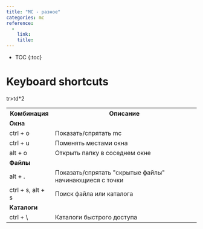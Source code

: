 ```yaml
---
title: "MC - разное"
categories: mc
reference:
  -
    link:
    title:
---
```


* TOC 
{:toc}

# Keyboard shortcuts

<table>
    <tr>
        <th>Комбинация</th>
        <th>Описание</th>
    </tr>
    <tr>
        <td><b>Окна</b></td>
        <td></td>
    </tr>
    <tr>
        <td>ctrl + o</td>
        <td>Показать/спрятать mc</td>
    </tr>
    <tr>
        <td>ctrl + u</td>
        <td>Поменять местами окна</td>
    </tr>
    <tr>
        <td>alt + o</td>
        <td>Открыть папку в соседнем окне</td>
    </tr>
    <tr>
        <td><b>Файлы</b></td>
        <td></td>
    </tr>
    <tr>
        <td>alt + .</td>
        <td>Показать/спрятать "скрытые файлы" начинающиеся с точки</td>
    </tr>
    <tr>
        <td>ctrl + s, alt + s</td>
        <td>Поиск файла или каталога</td>
    </tr>
    <tr>
        <td><b>Каталоги</b></td>
        <td></td>
    </tr>
    <tr>
        <td>ctrl + \</td>
        <td>Каталоги быстрого доступа</td>
    </tr>
    tr>td*2
</table>
